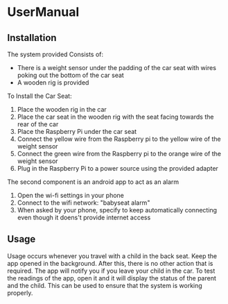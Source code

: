 # UserManual

## Installation
The system provided Consists of:
- There is a weight sensor under the padding of the car seat with wires poking out the bottom of the car seat
- A wooden rig is provided

To Install the Car Seat:
1. Place the wooden rig in the car 
2. Place the car seat in the wooden rig with the seat facing towards the rear of the car
3. Place the Raspberry Pi under the car seat
4. Connect the yellow wire from the Raspberry pi to the yellow wire of the weight sensor
5. Connect the green wire from the Raspberry pi to the orange wire of the weight sensor
6. Plug in the Raspberry Pi to a power source using the provided adapter

The second component is an android app to act as an alarm
1. Open the wi-fi settings in your phone
2. Connect to the wifi network: "babyseat alarm"
3. When asked by your phone, specify to keep automatically connecting even though it doens't provide internet access


## Usage
Usage occurs whenever you travel with a child in the back seat. Keep the app opened in the background. After this, there is no other action that is required. The app will notify you if you leave your child in the car. To test the readings of the app, open it and it will display the status of the parent and the child. This can be used to ensure that the system is working properly.